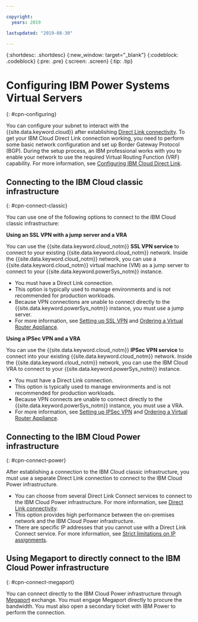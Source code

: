 ```yaml
---

copyright:
  years: 2019

lastupdated: "2019-08-30"

---
```


{:shortdesc: .shortdesc}
{:new_window: target="_blank"}
{:codeblock: .codeblock}
{:pre: .pre}
{:screen: .screen}
{:tip: .tip}

# Configuring IBM Power Systems Virtual Servers
{: #cpn-configuring}

You can configure your subnet to interact with the {{site.data.keyword.cloud}} after establishing [Direct Link connectivity](/docs/infrastructure/power-iaas?topic=power-iaas-ordering-direct-link-connect). To get your IBM Cloud Direct Link connection working, you need to perform some basic network configuration and set up Border Gateway Protocol (BGP). During the setup process, an IBM professional works with you to enable your network to use the required Virtual Routing Function (VRF) capability. For more information, see [Configuring IBM Cloud Direct Link](https://cloud.ibm.com/docs/infrastructure/direct-link?topic=direct-link-configure-ibm-cloud-direct-link).

## Connecting to the IBM Cloud classic infrastructure
{: #cpn-connect-classic}

You can use one of the following options to connect to the IBM Cloud classic infrastructure:

**Using an SSL VPN with a jump server and a VRA**

You can use the {{site.data.keyword.cloud_notm}} **SSL VPN service** to connect to your existing {{site.data.keyword.cloud_notm}} network. Inside the {{site.data.keyword.cloud_notm}} network, you can use a {{site.data.keyword.cloud_notm}} virtual machine (VM) as a jump server to connect to your {{site.data.keyword.powerSys_notm}} instance.

* You must have a Direct Link connection.
* This option is typically used to manage environments and is not recommended for production workloads.
* Because VPN connections are unable to connect directly to the {{site.data.keyword.powerSys_notm}} instance, you must use a jump server.
* For more information, see [Setting up SSL VPN](/docs/infrastructure/iaas-vpn?topic=VPN-setup-ssl-vpn-connections) and [Ordering a Virtual Router Appliance](/docs/infrastructure/virtual-router-appliance?topic=virtual-router-appliance-getting-started#order-vra).

**Using a IPSec VPN and a VRA**

You can use the {{site.data.keyword.cloud_notm}} **IPSec VPN service** to connect into your existing {{site.data.keyword.cloud_notm}} network. Inside the {{site.data.keyword.cloud_notm}} network, you can use the IBM Cloud VRA to connect to your {{site.data.keyword.powerSys_notm}} instance.

* You must have a Direct Link connection.
* This option is typically used to manage environments and is not recommended for production workloads.
* Because VPN connects are unable to connect directly to the {{site.data.keyword.powerSys_notm}} instance, you must use a VRA.
* For more information, see [Setting up IPSec VPN](/docs/infrastructure/iaas-vpn?topic=VPN-setup-ipsec-vpn) and [Ordering a Virtual Router Appliance](/docs/infrastructure/virtual-router-appliance?topic=virtual-router-appliance-getting-started#order-vra).

## Connecting to the IBM Cloud Power infrastructure
{: #cpn-connect-power}

After establishing a connection to the IBM Cloud classic infrastructure, you must use a separate Direct Link connection to connect to the IBM Cloud Power infrastructure.

* You can choose from several Direct Link Connect services to connect to the IBM Cloud Power infrastructure. For more information, see [Direct Link connectivity](/docs/infrastructure/power-iaas?topic=power-iaas-ordering-direct-link-connect).
* This option provides high performance between the on-premises network and the IBM Cloud Power infrastructure.
* There are specific IP addresses that you cannot use with a Direct Link Connect service. For more information, see [Strict limitations on IP assignments](/docs/infrastructure/direct-link?topic=direct-link-configure-ibm-cloud-direct-link#strict-limitations-on-ip-assignments).

## Using Megaport to directly connect to the IBM Cloud Power infrastructure
{: #cpn-connect-megaport}

You can connect directly to the IBM Cloud Power infrastructure through [Megaport](https://www.megaport.com/) exchange. You must engage Megaport directly to procure the bandwidth. You must also open a secondary ticket with IBM Power to perform the connection.
